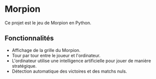 # Morpion

Ce projet est le jeu de Morpion en Python.

## Fonctionnalités

- Affichage de la grille du Morpion.
- Tour par tour entre le joueur et l'ordinateur.
- L'ordinateur utilise une intelligence artificielle pour jouer de manière stratégique.
- Détection automatique des victoires et des matchs nuls.
